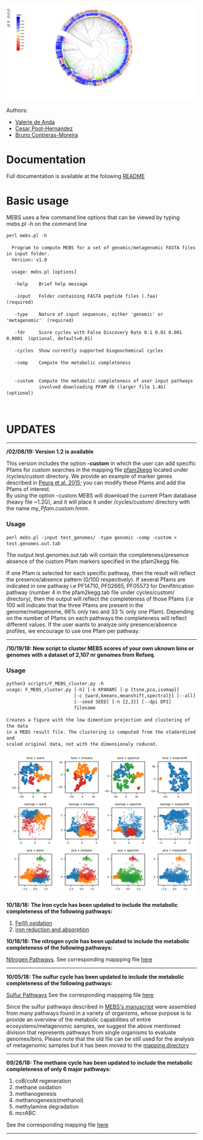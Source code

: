 ![MEBS](./images/MEBS.png) 

Authors: 
* [Valerie de Anda](https://valdeanda.github.io/)
* [Cesar Poot-Hernandez](https://www.researchgate.net/profile/Augusto_Poot-Hernandez)
* [Bruno Contreras-Moreira](https://www.ebi.ac.uk/about/people/bruno-contreras-moreira)


# Documentation

Full  documentation is  available  at the folowing [README](https://eead-csic-compbio.github.io/metagenome_Pfam_score/READMEv1.html)   


# Basic usage

MEBS uses a few  command line options that can  be viewed by typing mebs.pl -h on the command line

```
perl mebs.pl -h 

  Program to compute MEBS for a set of genomic/metagenomic FASTA files in input folder.
  Version: v1.0

  usage: mebs.pl [options] 

   -help    Brief help message
   
   -input   Folder containing FASTA peptide files (.faa)                  (required)

   -type    Nature of input sequences, either 'genomic' or 'metagenomic'  (required)

   -fdr     Score cycles with False Discovery Rate 0.1 0.01 0.001 0.0001  (optional, default=0.01)

   -cycles  Show currently supported biogeochemical cycles
   
   -comp    Compute the metabolic completeness      


   -custom  Compute the metabolic completeness of user input pathways
            involved downloading PFAM db (larger file 1.4G)               (optional) 

   
```




# UPDATES 
---

**/02/08/19: Version 1.2 is available**

This version includes the option **-custom** in which the user can add specific Pfams for custom searches in the mapping file [pfam2kegg](https://github.com/eead-csic-compbio/metagenome_Pfam_score/blob/master/cycles/custom/pfam2kegg.tab) located under /cycles/custom directory. 
We provide an example of marker genes described in  [Peura et al. 2015](https://www.nature.com/articles/srep12102); you can modify these Pfams and add the Pfams of interest.  
By using the  option -custom MEBS will download the current Pfam database (heavy file ~1.2G), and it will place it under /cycles/custom/ directory with the name  *my\_Pfam.custom.hmm*. 

### Usage

```
perl mebs.pl -input test_genomes/ -type genomic -comp -custom > test.genomes.out.tab

```

The output  test.genomes.out.tab will contain the completeness/presence absence of the custom Pfam markers specified in the pfam2kegg file. 

If one Pfam is selected for each specific pathway, then the result will reflect the presence/absence pattern (0/100 respectively). If several Pfams are indicated in one pathway i.e  PF14710, PF02665, PF05573 for Denifitrication pathway (number 4 in the pfam2kegg.tab file under cycles/custom/ directory), then the output will reflect the completeness of those Pfams (i.e 100 will indicate that the three Pfams are present in the genome/metagenome, 66% only two and 33 % only one Pfam). Depending on the number of Pfams on each pathways the completeness will reflect different values. 
If the user wants to analyze only presence/absence profiles, we encourage to use one Pfam per pathway. 
  
---


**/10/19/18: New script to cluster MEBS scores of your own  uknown bins or genomes with a dataset of 2,107 nr genomes from Refseq**. 

###  Usage

```
python3 scripts/F_MEBS_cluster.py -h
usage: F_MEBS_cluster.py [-h] [-k KPARAM] [-p {tsne,pca,isomap}]
                         [-c {ward,kmeans,meanshift,spectral}] [--all]
                         [--seed SEED] [-n {2,3}] [--dpi DPI]
                         filename

Creates a figure with the low dimention projection and clustering of the data
in a MEBS result file. The clustering is computed from the stadardized and
scaled original data, not with the dimensionaly reduced.
```


![clustering](./images/mebs_plot_all.png)



**10/18/18: The Iron cycle has been updated to include the metabolic completeness of the following pathways:**

1. [Fe(II) oxidation](https://metacyc.org/META/NEW-IMAGE?type=PATHWAY&object=PWY-6692)
2. [iron reduction and absorption](https://metacyc.org/META/NEW-IMAGE?type=PATHWAY&object=PWY-5934)

**10/18/18: The nitrogen cycle has been updated to include the metabolic completeness of the following pathways:**

[Nitrogen Pathways](https://eead-csic-compbio.github.io/metagenome_Pfam_score/nitrogen.html). See corresponding  mappping file [here](https://github.com/eead-csic-compbio/metagenome_Pfam_score/blob/master/cycles/nitrogen/pfam2kegg.tab) 

---

**10/05/18: The sulfur cycle has been updated to include the metabolic completeness of the following pathways:**

[Sulfur Pathways](https://eead-csic-compbio.github.io/metagenome_Pfam_score/sulfur.html) See the corresponding  mappping file [here](https://github.com/eead-csic-compbio/metagenome_Pfam_score/blob/master/cycles/sulfur/pfam2kegg.tab)   

Since the sulfur pathways described in [MEBS's manuscript](https://academic.oup.com/gigascience/article/6/11/gix096/4561660) were assembled from many pathways found in a variety of organisms, whose purpose is to provide an overview of the metabolic capabilities of entire ecosystems/metagenomic samples, we suggest the  above mentioned division that represents pathways from single organisms to  evaluate genomes/bins. 
Please note that the old file can be still used  for the analysis of metagenomic samples but it has been moved to the [mapping directory](https://github.com/eead-csic-compbio/metagenome_Pfam_score/blob/master/mapping/pfam2kegg.tab) 


---

**09/28/18:  The methane cycle has been updated to include the metabolic completeness of only 6 major pathways:**


1. coB/coM regeneration
2. methane oxidation 
3. methanogenesis
4. methanogenesis(methanol) 
5. methylamine degradation
6. mcrABC 

See the corresponding mapping file [here](https://github.com/eead-csic-compbio/metagenome_Pfam_score/blob/master/cycles/carbon/pfam2kegg.tab)   

---

